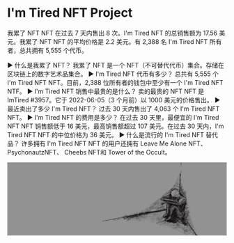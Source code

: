 # I'm Tired NFT Project

我累了 NFT NFT 在过去 7 天内售出 8 次。I'm Tired NFT 的总销售额为 17.56 美元。我累了 NFT NFT 的平均价格是 2.2 美元。有 2,388 名 I'm Tired NFT 所有者，总共拥有 5,555 个代币。

▶ 什么是我累了 NFT？
我累了 NFT 是一个 NFT（不可替代代币）集合。存储在区块链上的数字艺术品集合。
▶ I'm Tired NFT 代币有多少？
总共有 5,555 个 I'm Tired NFT NFT。目前，2,388 位所有者的钱包中至少有一个 I'm Tired NFT NTF。
▶ I'm Tired NFT 销售中最贵的是什么？
卖的最贵的 NFT NFT 是 ImTired #3957。它于 2022-06-05（3 个月前）以 1000 美元的价格售出。
▶ 最近卖出了多少 I'm Tired NFT？
过去 30 天内售出了 4,063 个 I'm Tired NFT NFT。
▶ I'm Tired NFT 的费用是多少？
在过去 30 天里，最便宜的 I'm Tired NFT NFT 销售额低于 16 美元，最高销售额超过 107 美元。在过去 30 天内，I'm Tired NFT NFT 的中位价格为 36 美元。
▶ 什么是流行的 I'm Tired NFT 替代品？
许多拥有 I'm Tired NFT NFT 的用户还拥有 Leave Me Alone NFT、 PsychonautzNFT、 Cheebs NFT和 Tower of the Occult。

![NFT](unnamed.jpg)


